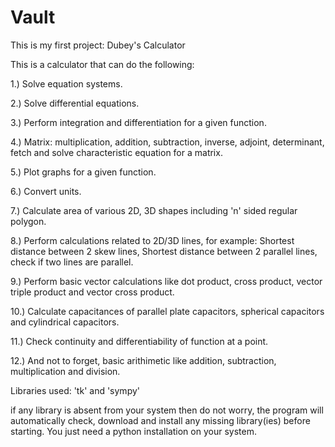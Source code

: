 # Vault
This is my first project: Dubey's Calculator

This is a calculator that can do the following:

1.) Solve equation systems.

2.) Solve differential equations.

3.) Perform integration and differentiation for a given function.

4.) Matrix: multiplication, addition, subtraction, inverse, adjoint, determinant, fetch and 
solve characteristic equation for a matrix.

5.) Plot graphs for a given function.

6.) Convert units.

7.) Calculate area of various 2D, 3D shapes including 'n' sided regular polygon.

8.) Perform calculations related to 2D/3D lines, for example: Shortest distance between 2 skew lines, Shortest distance between 2 parallel lines, check if two lines are parallel.

9.) Perform basic vector calculations like dot product, cross product, vector triple product and vector cross product.

10.) Calculate capacitances of parallel plate capacitors, spherical capacitors and cylindrical capacitors.

11.) Check continuity and differentiability of function at a point.

12.) And not to forget, basic arithimetic like addition, subtraction, multiplication and division.

Libraries used: 'tk' and 'sympy'

if any library is absent from your system then do not worry, the program will automatically check, download and install any missing library(ies) before starting.
You just need a python installation on your system.
